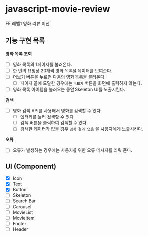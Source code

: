 # javascript-movie-review

FE 레벨1 영화 리뷰 미션

## 기능 구현 목록

**영화 목록 조회**

- [ ] 영화 목록의 1페이지를 불러온다.
- [ ] 한 번의 요청당 20개씩 영화 목록을 데이터를 보여준다.
- [ ] 더보기 버튼을 누르면 다음의 영화 목록을 불러온다.
  - [ ] 페이지 끝에 도달한 경우에는 **`더보기`** 버튼을 화면에 출력하지 않는다.
- [ ] 영화 목록 아이템을 불러오는 동안 Skeleton UI를 노출시킨다.

**검색**

- [ ] 영화 검색 API를 사용해서 영화를 검색할 수 있다.
  - [ ] 엔터키를 눌러 검색할 수 있다.
  - [ ] 검색 버튼을 클릭하여 검색할 수 있다.
  - [ ] 검색한 데이터가 없을 경우 `검색 결과 없음` 을 사용자에게 노출시킨다.

**오류**

- [ ] 오류가 발생하는 경우에는 사용자를 위한 오류 메시지를 띄워 준다.

## UI (Component)

- [x] Icon
- [x] Text
- [x] Button
- [ ] Skeleton
- [ ] Search Bar
- [ ] Carousel
- [ ] MovieList
- [ ] MovieItem
- [ ] Footer
- [ ] Header
